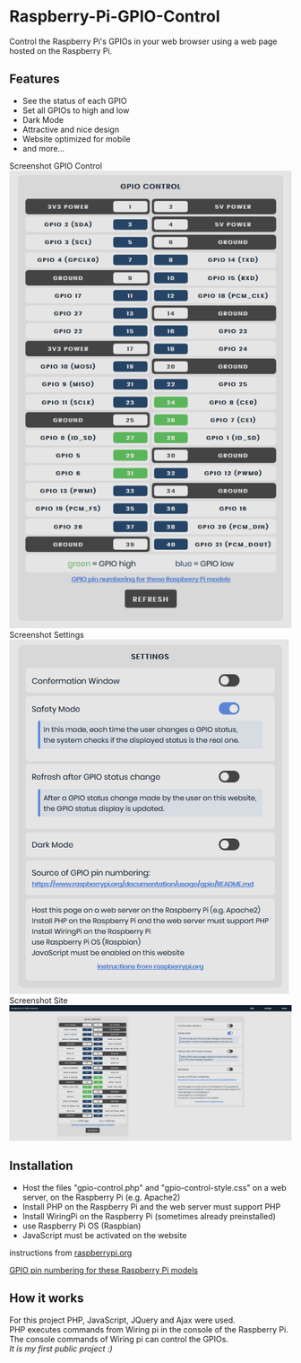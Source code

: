 # Raspberry-Pi-GPIO-Control
Control the Raspberry Pi's GPIOs in your web browser using a web page hosted on the Raspberry Pi.  

## Features
* See the status of each GPIO
* Set all GPIOs to high and low
* Dark Mode
* Attractive and nice design
* Website optimized for mobile
* and more...  

Screenshot  GPIO Control  
![screenshot](/docs/screenshot_gpio_control.PNG)  
Screenshot  Settings   
![screenshot](/docs/screenshot_settings.PNG)  
Screenshot  Site   
![screenshot](/docs/screenshot_site.PNG)



## Installation
* Host the files "gpio-control.php" and "gpio-control-style.css"
 on a web server, on the Raspberry Pi (e.g. Apache2)
* Install PHP on the Raspberry Pi and the web server must support PHP
* Install WiringPi on the Raspberry Pi (sometimes already preinstalled)
* use Raspberry Pi OS (Raspbian)
* JavaScript must be activated on the website  

instructions from [raspberrypi.org](https://www.raspberrypi.org/documentation/remote-access/web-server/apache.md) 

[GPIO pin numbering for these Raspberry Pi models](https://www.raspberrypi.org/documentation/usage/gpio/README.md)

## How it works
For this project PHP, JavaScript, JQuery and Ajax were used.  
PHP executes commands from Wiring pi in the console of the Raspberry Pi.  
The console commands of Wiring pi can control the GPIOs.  
*It is my first public project :)*

